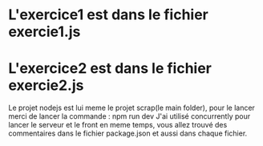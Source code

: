 # L'exercice1 est dans le fichier exercie1.js
# L'exercice2 est dans le fichier exercie2.js

Le projet nodejs est lui meme le projet scrap(le main folder), pour le lancer merci de lancer la commande : npm run dev
J'ai utilisé concurrently pour lancer le serveur et le front en meme temps, vous allez trouvé des commentaires dans le fichier package.json
et aussi dans chaque fichier.


